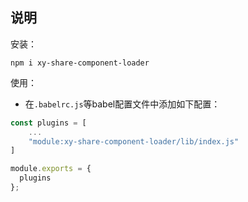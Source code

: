 ## 说明

安装：
```shell
npm i xy-share-component-loader
```

使用：
* 在`.babelrc.js`等babel配置文件中添加如下配置：

```js
const plugins = [
    ...
    "module:xy-share-component-loader/lib/index.js"
]

module.exports = {
  plugins
};
```
